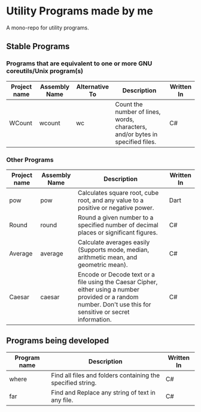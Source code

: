# Utility Programs made by me
A mono-repo for utility programs.

## Stable Programs

### Programs that are equivalent to one or more GNU coreutils/Unix program(s)
| Project name | Assembly Name | Alternative To | Description | Written  In |
|-|-|-|-|-|
| WCount | wcount | wc | Count the number of lines, words, characters, and/or bytes in specified files. | C# |

### Other Programs
| Project name | Assembly Name | Description | Written  In |
|-|-|-|-|
| pow | pow | Calculates square root, cube root, and any value to a positive or negative power. | Dart |
| Round | round | Round a given number to a specified number of decimal places or significant figures. | C# |
| Average | average | Calculate averages easily (Supports mode, median, arithmetic mean, and geometric mean). | C# |
| Caesar | caesar | Encode or Decode text or a file using the Caesar Cipher, either using a number provided or a random number. Don't use this for sensitive or secret information. | C# |

## Programs being developed
| Program name | Description | Written  In |
|-|-|-|
| where | Find all files and folders containing the specified string. | C# |
| far | Find and Replace any string of text in any file. | C# |
